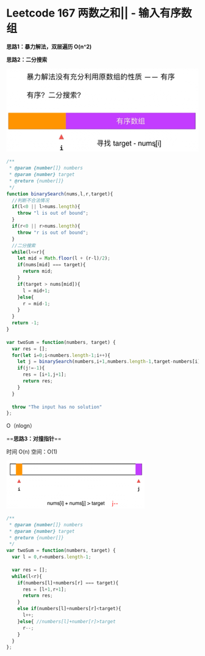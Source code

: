 # Leetcode 167 两数之和|| - 输入有序数组

**思路1：暴力解法，双层遍历 O(n^2)**

**思路2：二分搜索**

![image-20210311092445673](../../img/image-20210311092445673.png)

```js
/**
 * @param {number[]} numbers
 * @param {number} target
 * @return {number[]}
 */
function binarySearch(nums,l,r,target){
  //判断不合法情况
  if(l<0 || l>nums.length){
    throw "l is out of bound";
  }
  if(r<0 || r>nums.length){
    throw "r is out of bound";
  }
  //二分搜索
  while(l<=r){
    let mid = Math.floor(l + (r-l)/2);
    if(nums[mid] === target){
      return mid;
    }
    if(target > nums[mid]){
      l = mid+1;
    }else{
      r = mid-1;
    }
  }
  return -1;
}

var twoSum = function(numbers, target) {
  var res = [];
  for(let i=0;i<numbers.length-1;i++){
    let j = binarySearch(numbers,i+1,numbers.length-1,target-numbers[i]);
    if(j!=-1){
      res = [i+1,j+1];
      return res;
    }
  }

  throw "The input has no solution"
};
```

O（nlogn）

==**思路3：对撞指针**==

时间 O(n) 空间：O(1)

<img src="../../img/image-20210311093913317.png" style="zoom:67%;" />

```js
/**
 * @param {number[]} numbers
 * @param {number} target
 * @return {number[]}
 */
var twoSum = function(numbers, target) {
  var l = 0,r=numbers.length-1;
  
  var res = [];
  while(l<r){
    if(numbers[l]+numbers[r] === target){
      res = [l+1,r+1];
      return res;
    }
    else if(numbers[l]+numbers[r]<target){
      l++;
    }else{ //numbers[l]+number[r]>target
      r--;
    }
  }
};
```

### 